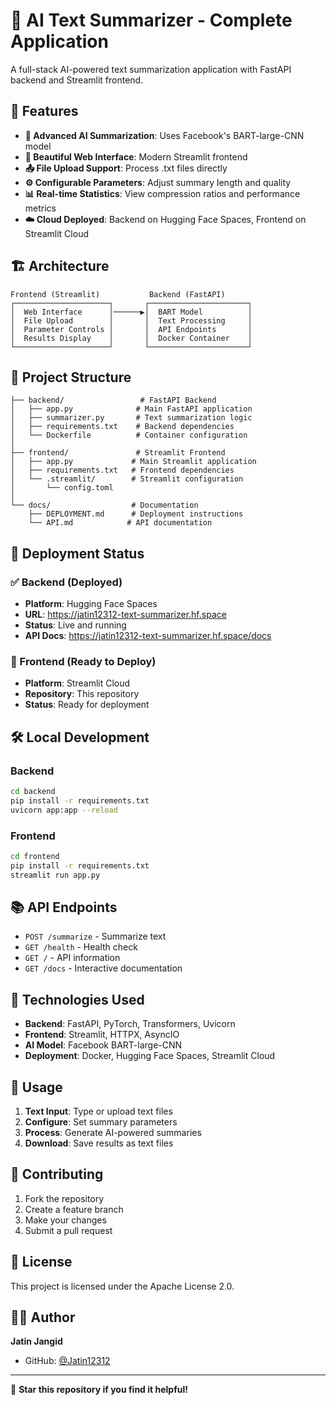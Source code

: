 # 🤖 AI Text Summarizer - Complete Application

A full-stack AI-powered text summarization application with FastAPI backend and Streamlit frontend.

## 🌟 Features

- **🧠 Advanced AI Summarization**: Uses Facebook's BART-large-CNN model
- **🎨 Beautiful Web Interface**: Modern Streamlit frontend
- **📤 File Upload Support**: Process .txt files directly
- **⚙️ Configurable Parameters**: Adjust summary length and quality
- **📊 Real-time Statistics**: View compression ratios and performance metrics
- **☁️ Cloud Deployed**: Backend on Hugging Face Spaces, Frontend on Streamlit Cloud

## 🏗️ Architecture

```
Frontend (Streamlit)           Backend (FastAPI)
┌─────────────────────┐       ┌──────────────────────┐
│  Web Interface      │──────▶│  BART Model          │
│  File Upload        │       │  Text Processing     │
│  Parameter Controls │       │  API Endpoints       │
│  Results Display    │       │  Docker Container    │
└─────────────────────┘       └──────────────────────┘
```

## 📁 Project Structure

```
├── backend/                 # FastAPI Backend
│   ├── app.py              # Main FastAPI application
│   ├── summarizer.py       # Text summarization logic
│   ├── requirements.txt    # Backend dependencies
│   └── Dockerfile          # Container configuration
│
├── frontend/               # Streamlit Frontend
│   ├── app.py             # Main Streamlit application
│   ├── requirements.txt   # Frontend dependencies
│   └── .streamlit/        # Streamlit configuration
│       └── config.toml
│
└── docs/                  # Documentation
    ├── DEPLOYMENT.md      # Deployment instructions
    └── API.md            # API documentation
```

## 🚀 Deployment Status

### ✅ Backend (Deployed)
- **Platform**: Hugging Face Spaces
- **URL**: https://jatin12312-text-summarizer.hf.space
- **Status**: Live and running
- **API Docs**: https://jatin12312-text-summarizer.hf.space/docs

### 🔄 Frontend (Ready to Deploy)
- **Platform**: Streamlit Cloud
- **Repository**: This repository
- **Status**: Ready for deployment

## 🛠️ Local Development

### Backend
```bash
cd backend
pip install -r requirements.txt
uvicorn app:app --reload
```

### Frontend
```bash
cd frontend
pip install -r requirements.txt
streamlit run app.py
```

## 📚 API Endpoints

- `POST /summarize` - Summarize text
- `GET /health` - Health check
- `GET /` - API information
- `GET /docs` - Interactive documentation

## 🔧 Technologies Used

- **Backend**: FastAPI, PyTorch, Transformers, Uvicorn
- **Frontend**: Streamlit, HTTPX, AsyncIO
- **AI Model**: Facebook BART-large-CNN
- **Deployment**: Docker, Hugging Face Spaces, Streamlit Cloud

## 📖 Usage

1. **Text Input**: Type or upload text files
2. **Configure**: Set summary parameters
3. **Process**: Generate AI-powered summaries
4. **Download**: Save results as text files

## 🤝 Contributing

1. Fork the repository
2. Create a feature branch
3. Make your changes
4. Submit a pull request

## 📝 License

This project is licensed under the Apache License 2.0.

## 👨‍💻 Author

**Jatin Jangid**
- GitHub: [@Jatin12312](https://github.com/Jatin12312)

---

🌟 **Star this repository if you find it helpful!**
